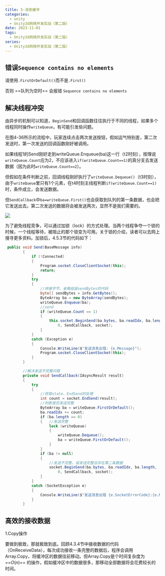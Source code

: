 ```yaml
---
title: 5-消息缓冲
categories:
  - unity
  - Unity3d网络开发实战（第二版）
date: 2023-11-01
tags:
  - Unity3d网络开发实战（第二版）
series:
  - Unity3d网络开发实战（第二版）
---
```

## 错误`Sequence contains no elements`

请使用`.FirstOrDefault()`而不是`.First()`

否则 ==队列为空时== 会报错 `Sequence contains no elements`

## 解决线程冲突

由异步的机制可以知道，`BeginSend`和回调函数往往执行于不同的线程，如果多个线程同时操作`writeQueue`，有可能引发些问题。

在图4-36所示的流程中，玩家连续点击两次发送按钮，假如运气特别差，第二次发送时，第一次发送的回调函数刚好被调用。

如果线程1的Send刚好走到writeQueue.Enqueue(ba)这一行（t2时刻），按理说`writeQueue.Count`应为2，不应该进入`if(writeQueue.Count==1)`的真分支去发送数据（因为此时`writeQueue.Count==2`）。

但假如在条件判断之前，回调线程刚好执行了`writeQueue.Dequeue()`（t3时刻），由于`writeQueue`里只有1个元素，在t4时刻主线程判断`if(writeQueue.Count==1)`时，条件成立，会发送数据。

但`SendCallback`中`ba=writeQueue.First()`也会获取到队列的第一条数据，也会把它发送出去。第二次发送的数据将会被发送两次，显然不是我们需要的。

![](/images/posts/Pasted%20image%2020231101205038.png)

为了避免线程竞争，可以通过加锁（lock）的方式处理。当两个线程争夺一个锁的时候，一个线程等待，被阻止的那个锁变为可用。关于锁的介绍，读者可以去网上搜寻更多资料。加锁后，4.5.3节的代码如下：

```csharp
 public void Send(BaseMessage info)
        {
            if (!Connected)
            {
                Program.socket.CloseClientSocket(this);
                return;
            }
            try
            {
                //拼接字节，省略组装sendBytes的代码
                byte[] sendBytes = info.GetBytes();
                ByteArray ba = new ByteArray(sendBytes);
                writeQueue.Enqueue(ba);
                //send
                if (writeQueue.Count == 1)
                {
                    this.socket.BeginSend(ba.bytes, ba.readIdx, ba.length,
                        0, SendCallback, socket);
                }
            }
            catch (Exception e)
            {
                Console.WriteLine($"发送消息出错: {e.Message}");
                Program.socket.CloseClientSocket(this);
            }
        }

        //解决发送不完整问题
        private void SendCallback(IAsyncResult result)
        {
            try
            {
                //获取state、EndSend的处理
                int count = socket.EndSend(result);
                //判断是否发送完整  
                ByteArray ba = writeQueue.FirstOrDefault();
                ba.readIdx += count;
                if (ba.length == 0)
                {   //发送完整
                    lock (writeQueue)
                    {
                        writeQueue.Dequeue();
                        ba = writeQueue.FirstOrDefault();
                    }
                }
                if (ba != null)
                {
                    //发送不完整，或发送完整且存在第二条数据
                    socket.BeginSend(ba.bytes, ba.readIdx, ba.length,
                        0, SendCallback, socket);
                }
            }
            catch (SocketException e)
            {
                Console.WriteLine($"发送消息出错 {e.SocketErrorCode}:{e.Message}");
            }
        }
```

## 高效的接收数据

1.Copy操作

要做到极致，那就极致到底。回顾4.3.4节中接收数据的代码（OnReceiveData），每次成功接收一条完整的数据后，程序会调用Array.Copy，将缓冲区的数据往前移动。但Array.Copy是个时间复杂度为 ==$O(n)$== 的操作，假如缓冲区中的数据很多，那移动全部数据将会花费较长的时间。